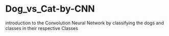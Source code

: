 # Dog_vs_Cat-by-CNN
introduction to the Convolution Neural Network by classifying the dogs and classes in their respective Classes
